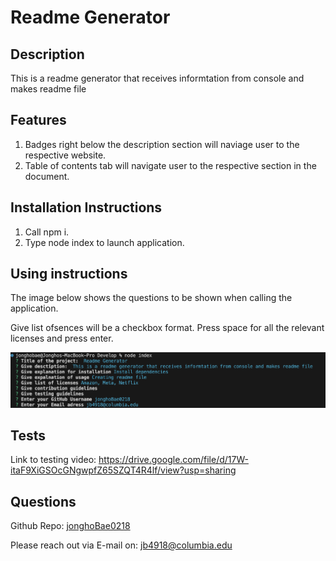 # Readme Generator

## Description

This is a readme generator that receives informtation from console and makes readme file

## Features

1. Badges right below the description section will naviage user to the respective website.
2. Table of contents tab will navigate user to the respective section in the document.

## Installation Instructions

1. Call npm i.
2. Type node index to launch application.

## Using instructions

The image below shows the questions to be shown when calling the application.

Give list ofsences will be a checkbox format. Press space for all the relevant licenses and press enter.

![Terminal prompt](./assets/images/Prompt_screenshot.png)

## Tests

Link to testing video:
https://drive.google.com/file/d/17W-itaF9XiGSOcGNgwpfZ65SZQT4R4lf/view?usp=sharing

## Questions

Github Repo: [jonghoBae0218](https://github.com/jonghoBae0218)

Please reach out via E-mail on: jb4918@columbia.edu
